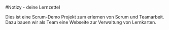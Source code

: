 #Notizy - deine Lernzettel

Dies ist eine Scrum-Demo Projekt zum erlernen von Scrum und Teamarbeit.
Dazu bauen wir als Team eine Webseite zur Verwaltung von Lernkarten.
